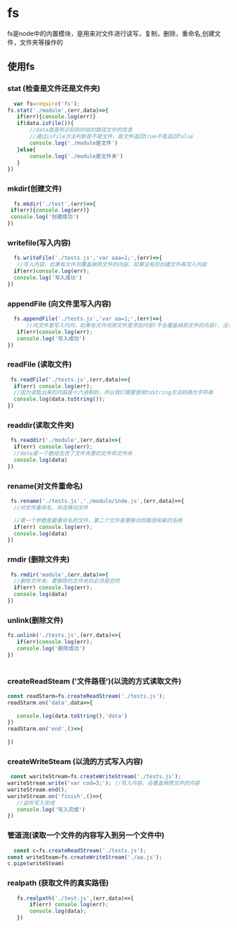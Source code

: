 # fs 
   fs是node中的内置模块，是用来对文件进行读写，复制，删除，重命名,创建文件，文件夹等操作的

## 使用fs

  ### stat (检查是文件还是文件夹)

  ```javaScript
    var fs=require('fs');
fs.stat('./module',(err,data)=>{
     if(err){console.log(err)}
     if(data.isFile()){
         //data就是所识别到的给的路径文件的信息
         //通过isfile方法判断是不是文件，是文件返回true不是返回false
         console.log('./module是文件')
     }else{
         console.log('./module是文件夹')
     }
})
  ```
  ### mkdir(创建文件)

   ```JavaScript
     fs.mkdir('./test',(err)=>{
    if(err){console.log(err)}
    console.log('创建成功')
}) 
   ```
 ### writefile(写入内容)

 ```JavaScript
   fs.writeFile('./tests.js','var aaa=1;',(err)=>{
    //写入内容，如果有文件则覆盖掉原文件的内容，如果没有则创建文件再写入内容
   if(err)console.log(err);
   console.log('写入成功')
})
 ```

 ### appendFile (向文件里写入内容)

 ```JavaScript
   fs.appendFile('./tests.js','var aa=1;',(err)=>{
       //向文件里写入内同，如果有文件向原文件里添加内容(不会覆盖掉原文件的内容)，没有则创建文件再写入内容
    if(err)console.log(err);
    console.log('写入成功')
}) 

 ```

 ### readFile (读取文件)
  
  ```JavaScript
   fs.readFile('./tests.js',(err,data)=>{
    if(err) console.log(err);
    //因为读取出来的内容是十六进制的，所以我们需要使用toString方法转换为字符串
    console.log(data.toString());
})
  
  ```

  ### readdir(读取文件夹)

  ```JavaScript
   fs.readdir('./module',(err,data)=>{
    if(err) console.log(err);
    //data是一个数组包含了文件夹里的文件和文件夹
    console.log(data)
})

  ```

  ### rename(对文件重命名)

  ```JavaScript
   fs.rename('./tests.js','./module/inde.js',(err,data)=>{
    //对文件重命名，并且移动文件

    //第一个参数是要重命名的文件，第二个文件是要移动的路径和新的名称
    if(err) console.log(err);
    console.log(data)
})
  ```

  ### rmdir (删除文件夹)

  ```JavaScript
   fs.rmdir('module',(err,data)=>{
    //删除文件夹，要删除的文件夹的必须是空的
    if(err) console.log(err);
    console.log(data)
})
  ```

  ### unlink(删除文件)

 ```JavaScript
fs.unlink('./tests.js',(err,data)=>{
    if(err)console.log(err);
    console.log('删除成功')
})
   
 ```
 ### createReadSteam ('文件路径')(以流的方式读取文件)

 ```JavaScript
const readStarm=fs.createReadStream('./tests.js');
readStarm.on('data',data=>{
    
    console.log(data.toString(),'data')
})
readStarm.on('end',()=>{
   
})
 ```

 ### createWriteSteam (以流的方式写入内容)

 ```JavaScript
  const wariteStream=fs.createWriteStream('./tests.js');
wariteStream.write('var cod=3;'); //写入内容，会覆盖掉原文件的内容
wariteStream.end();
wariteStream.on('finish',()=>{
    //监听写入完成
    console.log('写入完成')
})

 ```

### 管道流(读取一个文件的内容写入到另一个文件中)

```JavaScript
  const c=fs.createReadStream('./tests.js');
const writeSteam=fs.createWriteStream('./aa.js');
c.pipe(writeSteam)
```

### realpath (获取文件的真实路径)

```JavaScript
   fs.realpath('./test.js',(err,data)=>{
       if(err) console.log(err);
       console.log(data);
   })
```
